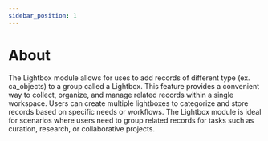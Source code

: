 ```yaml
---
sidebar_position: 1
---
```


# About

The Lightbox module allows for uses to add records of different type (ex. ca_objects) to a group called a Lightbox. This feature provides a convenient way to collect, organize, and manage related records within a single workspace. Users can create multiple lightboxes to categorize and store records based on specific needs or workflows. The Lightbox module is ideal for scenarios where users need to group related records for tasks such as curation, research, or collaborative projects.